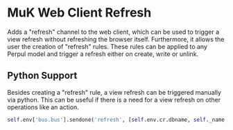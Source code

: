 # MuK Web Client Refresh

Adds a "refresh" channel to the web client,
which can be used to trigger a view refresh without refreshing the
browser itself. Furthermore, it allows the user the creation of
"refresh" rules. These rules can be applied to any Perpul model and
trigger a refresh either on create, write or unlink.

## Python Support

Besides creating a "refresh" rule, a view refresh can be triggered
manually via python. This can be useful if there is a need for a
view refresh on other operations like an action. 

```python
self.env['bus.bus'].sendone('refresh', [self.env.cr.dbname, self._name, self._uid])
```